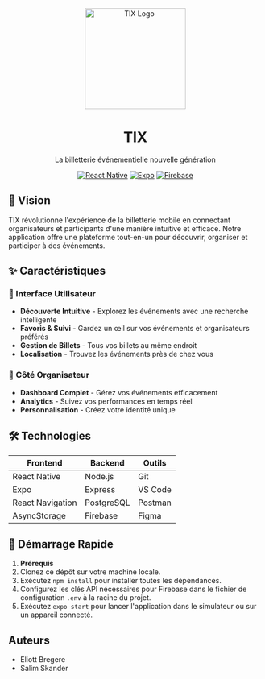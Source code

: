 <div align="center">
  <img src="assets/logo.png" alt="TIX Logo" width="200"/>
  <h1>TIX</h1>
  <p>La billetterie événementielle nouvelle génération</p>
  
  [![React Native](https://img.shields.io/badge/React_Native-20232A?style=for-the-badge&logo=react&logoColor=61DAFB)](https://reactnative.dev/)
  [![Expo](https://img.shields.io/badge/Expo-000020?style=for-the-badge&logo=expo&logoColor=white)](https://expo.dev/)
  [![Firebase](https://img.shields.io/badge/Firebase-039BE5?style=for-the-badge&logo=Firebase&logoColor=white)](https://firebase.google.com/)
</div>

## 🚀 Vision

TIX révolutionne l'expérience de la billetterie mobile en connectant organisateurs et participants d'une manière intuitive et efficace. Notre application offre une plateforme tout-en-un pour découvrir, organiser et participer à des événements.

## ✨ Caractéristiques

### 📱 Interface Utilisateur
- **Découverte Intuitive** - Explorez les événements avec une recherche intelligente
- **Favoris & Suivi** - Gardez un œil sur vos événements et organisateurs préférés
- **Gestion de Billets** - Tous vos billets au même endroit
- **Localisation** - Trouvez les événements près de chez vous

### 🎯 Côté Organisateur
- **Dashboard Complet** - Gérez vos événements efficacement
- **Analytics** - Suivez vos performances en temps réel
- **Personnalisation** - Créez votre identité unique

## 🛠 Technologies

<div align="center">

| Frontend | Backend | Outils |
|----------|---------|---------|
| React Native | Node.js | Git |
| Expo | Express | VS Code |
| React Navigation | PostgreSQL | Postman |
| AsyncStorage | Firebase | Figma |

</div>

## 🏁 Démarrage Rapide

1. **Prérequis**
2. Clonez ce dépôt sur votre machine locale.
3. Exécutez `npm install` pour installer toutes les dépendances.
4. Configurez les clés API nécessaires pour Firebase dans le fichier de configuration `.env` à la racine du projet.
5. Exécutez `expo start` pour lancer l'application dans le simulateur ou sur un appareil connecté.

## Auteurs

- Eliott Bregere
- Salim Skander
